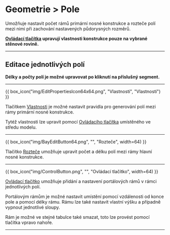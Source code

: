 
# Geometrie &gt; Pole

<p>Umožňuje nastavit počet rámů primární nosné konstrukce a rozteče polí mezi nimi při zachování nastavených půdorysných rozměrů.</p>

<p><b><u>Ovládací tlačítka</u> upravují vlastnosti konstrukce pouze na vybrané stěnové rovině.</b></p>

<hr class="main"> <!-- Vodorovná čára jako oddělovač sekce -->

<h2>Editace jednotlivých polí</h2>

<p><b>Délky a počty polí je možné upravovat po kliknutí na příslušný segment.</b></p>

<hr class="main"> <!-- Vodorovná čára jako oddělovač sekce -->

{{ box_icon("img/EditPropertiesIcon64x64.png", "Vlastnosti", "Vlastnosti") }}

<p>Tlačítkem <u>Vlastnosti</u> je možné nastavit pravidla pro generování polí mezi rámy primární nosné konstrukce.</p>
<p>Tytéž vlastnosti lze upravit pomocí <u>Ovládacího tlačítka</u> umístěného ve středu modelu.</p>

<hr class="main"> <!-- Vodorovná čára jako oddělovač sekce -->

{{ box_icon("img/BayEditButton64.png", "", "Rozteče", width=64) }}

<p>Tlačítko <u>Rozteče</u> umožňuje upravit počet a délku polí mezi rámy hlavní nosné konstrukce.</p>

<hr class="main"> <!-- Vodorovná čára jako oddělovač sekce -->

{{ box_icon("img/ControlButton.png", "", "Ovládací tlačítko", width=64) }}

<p><u>Ovládací tlačítko</u> umožňuje přidání a nastavení portálových rámů v rámci jednotlivých polí.</p>
<p>Portálovým rámům je možné nastavit umístění pomocí vzdálenosti od konce pole a pomocí délky rámu. Rámu lze také nastavit vlastní výšku a případně vypnout jednotlivé sloupy.</p>
<p>Rám je možné ve stejné tabulce také smazat, toto lze provést pomocí tlačítka vpravo nahoře.</p>

<hr class="main"> <!-- Vodorovná čára jako oddělovač sekce -->

<!-- product: HiStruct Building Configurator -->


